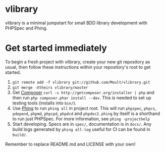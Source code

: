 # vlibrary

vlibrary is a minimal jumpstart for small BDD library development with PHPSpec
and Phing.

# Get started immediately

To begin a fresh project with vlibrary, create your new git repository as usual,
then follow these instructions within your repository's root to get started.

1. `git remote add -f vlibrary git://github.com/Moult/vlibrary.git`
2. `git merge -Xtheirs vlibrary/master`
3. Get [Composer](http://getcomposer.org) `curl -s
   http://getcomposer.org/installer | php` and then run `php composer.phar
   install --dev`. This is needed to set up testing tools (installs into
   `bin/`).
4. Use [Phing](http://www.phing.info/) to run `phing all` in project root. This
   will run `phpspec`, `phpcs`, `pdepend`, `phpmd`, `phpcpd`, `phpdcd`
   and `phpdoc2`. `phing` by itself is a shorthand to run just PHPSpec. For more
   information, see `phing -projecthelp`
5. Start developing. Specs are in `spec/`, documentation is in `docs/`. Any
   build logs generated by `phing all-log` useful for CI can be found in
   `build/`.

Remember to replace README.md and LICENSE with your own!
